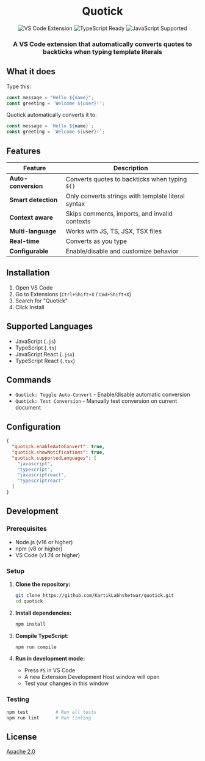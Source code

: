 <div align="center">
  <h1>Quotick</h1>
  <img src="https://img.shields.io/badge/VS%20Code-Extension-blue?style=for-the-badge&logo=visual-studio-code" alt="VS Code Extension" />
  <img src="https://img.shields.io/badge/TypeScript-Ready-blue?style=for-the-badge&logo=typescript" alt="TypeScript Ready" />
  <img src="https://img.shields.io/badge/JavaScript-Supported-yellow?style=for-the-badge&logo=javascript" alt="JavaScript Supported" />
</div>

<div align="center">
  <h3>A VS Code extension that automatically converts quotes to backticks when typing template literals</h3>
</div>

## What it does

Type this:
```javascript
const message = "Hello ${name}";
const greeting = 'Welcome ${user}!';
```

Quotick automatically converts it to:
```javascript
const message = `Hello ${name}`;
const greeting = `Welcome ${user}!`;
```

## Features

| Feature | Description |
|---------|-------------|
| **Auto-conversion** | Converts quotes to backticks when typing `${}` |
| **Smart detection** | Only converts strings with template literal syntax |
| **Context aware** | Skips comments, imports, and invalid contexts |
| **Multi-language** | Works with JS, TS, JSX, TSX files |
| **Real-time** | Converts as you type |
| **Configurable** | Enable/disable and customize behavior |

## Installation

1. Open VS Code
2. Go to Extensions (`Ctrl+Shift+X` / `Cmd+Shift+X`)
3. Search for "Quotick"
4. Click Install

## Supported Languages

- JavaScript (`.js`)
- TypeScript (`.ts`)
- JavaScript React (`.jsx`)
- TypeScript React (`.tsx`)

## Commands

- `Quotick: Toggle Auto-Convert` - Enable/disable automatic conversion
- `Quotick: Test Conversion` - Manually test conversion on current document

## Configuration

```json
{
  "quotick.enableAutoConvert": true,
  "quotick.showNotifications": true,
  "quotick.supportedLanguages": [
    "javascript",
    "typescript",
    "javascriptreact",
    "typescriptreact"
  ]
}
```

## Development

### Prerequisites
- Node.js (v16 or higher)
- npm (v8 or higher)
- VS Code (v1.74 or higher)

### Setup
1. **Clone the repository:**
   ```bash
   git clone https://github.com/KartikLabhshetwar/quotick.git
   cd quotick
   ```

2. **Install dependencies:**
   ```bash
   npm install
   ```

3. **Compile TypeScript:**
   ```bash
   npm run compile
   ```

4. **Run in development mode:**
   - Press `F5` in VS Code
   - A new Extension Development Host window will open
   - Test your changes in this window

### Testing
```bash
npm test          # Run all tests
npm run lint      # Run linting
```

## License

[Apache 2.0](LICENSE)